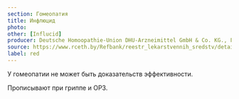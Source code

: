 ```yaml
---
section: Гомеопатия
title: Инфлюцид
photo:
other: [Influcid]
producer: Deutsche Homoopathie-Union DHU-Arzneimittel GmbH & Co. KG., Германия
source: https://www.rceth.by/Refbank/reestr_lekarstvennih_sredstv/details/3167_98_03_08_13_18_18
label: red
---
```


У гомеопатии не может быть доказательств эффективности.

Прописывают при гриппе и ОРЗ.

